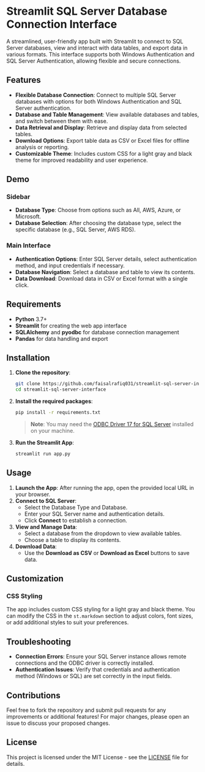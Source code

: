 # Streamlit SQL Server Database Connection Interface

A streamlined, user-friendly app built with Streamlit to connect to SQL Server databases, view and interact with data tables, and export data in various formats. This interface supports both Windows Authentication and SQL Server Authentication, allowing flexible and secure connections.

## Features

- **Flexible Database Connection**: Connect to multiple SQL Server databases with options for both Windows Authentication and SQL Server authentication.
- **Database and Table Management**: View available databases and tables, and switch between them with ease.
- **Data Retrieval and Display**: Retrieve and display data from selected tables.
- **Download Options**: Export table data as CSV or Excel files for offline analysis or reporting.
- **Customizable Theme**: Includes custom CSS for a light gray and black theme for improved readability and user experience.

## Demo

### Sidebar
- **Database Type**: Choose from options such as All, AWS, Azure, or Microsoft.
- **Database Selection**: After choosing the database type, select the specific database (e.g., SQL Server, AWS RDS).
  
### Main Interface
- **Authentication Options**: Enter SQL Server details, select authentication method, and input credentials if necessary.
- **Database Navigation**: Select a database and table to view its contents.
- **Data Download**: Download data in CSV or Excel format with a single click.

## Requirements

- **Python** 3.7+
- **Streamlit** for creating the web app interface
- **SQLAlchemy** and **pyodbc** for database connection management
- **Pandas** for data handling and export

## Installation

1. **Clone the repository**:
   ```bash
   git clone https://github.com/faisalrafiq031/streamlit-sql-server-interface.git
   cd streamlit-sql-server-interface
   ```

2. **Install the required packages**:
   ```bash
   pip install -r requirements.txt
   ```

   > **Note**: You may need the [ODBC Driver 17 for SQL Server](https://docs.microsoft.com/en-us/sql/connect/odbc/download-odbc-driver-for-sql-server) installed on your machine.

3. **Run the Streamlit App**:
   ```bash
   streamlit run app.py
   ```

## Usage

1. **Launch the App**: After running the app, open the provided local URL in your browser.
2. **Connect to SQL Server**:
   - Select the Database Type and Database.
   - Enter your SQL Server name and authentication details.
   - Click **Connect** to establish a connection.
3. **View and Manage Data**:
   - Select a database from the dropdown to view available tables.
   - Choose a table to display its contents.
4. **Download Data**:
   - Use the **Download as CSV** or **Download as Excel** buttons to save data.

## Customization

### CSS Styling
The app includes custom CSS styling for a light gray and black theme. You can modify the CSS in the `st.markdown` section to adjust colors, font sizes, or add additional styles to suit your preferences.

## Troubleshooting

- **Connection Errors**: Ensure your SQL Server instance allows remote connections and the ODBC driver is correctly installed.
- **Authentication Issues**: Verify that credentials and authentication method (Windows or SQL) are set correctly in the input fields.

## Contributions

Feel free to fork the repository and submit pull requests for any improvements or additional features! For major changes, please open an issue to discuss your proposed changes.

## License

This project is licensed under the MIT License - see the [LICENSE](LICENSE) file for details.

 
